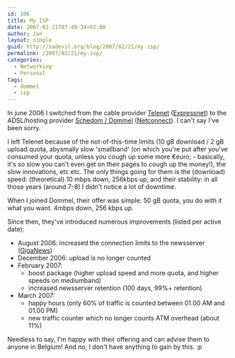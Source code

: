 ```yaml
---
id: 106
title: My ISP
date: 2007-02-21T07:49:34+02:00
author: Jan
layout: single
guid: http://sadevil.org/blog/2007/02/21/my-isp/
permalink: /2007/02/21/my-isp/
categories:
  - Networking
  - Personal
tags:
  - dommel
  - isp
---
```

In june 2006 I switched from the cable provider [Telenet](http://www.telenet.be/) ([Expressnet](http://www.telenet.be/nl/thuis/internet/producten/expressnet/index.page)) to the ADSL/hosting provider [Schedom / Dommel](http://www.dommel.be/) ([Netconnect](http://www.dommel.be/en/adsl/netconnect.php?cust=home)). I can't say I've been sorry.

I left Telenet because of the not-of-this-time limits (10 gB download / 2 gB upload quota, abysmally slow 'smallband' (on which you're put after you've consumed your quota, unless you cough up some more &euro;euro; - basically, it's so slow you can't even get on their pages to cough up the money!), the slow innovations, etc etc. The only things going for them is the (download) speed: (theoretical) 10 mbps down, 256kbps up, and their stability: in all those years (around 7-8) I didn't notice a lot of downtime.

When I joined Dommel, their offer was simple: 50 gB quota, you do with it what you want. 4mbps down, 256 kbps up.

Since then, they've introduced numerous improvements (listed per active date):

  * August 2006: increased the connection limits to the newsserver ([GigaNews](http://www.giganews.com)) 
  * December 2006: upload is no longer counted
  * February 2007: 
      * boost package (higher upload speed and more quota, and higher speeds on mediumband)
      * increased newsserver retention (100 days, 99%+ retention)
  * March 2007: 
      * happy hours (only 60% of traffic is counted between 01.00 AM and 01.00 PM)
      * new traffic counter which no longer counts ATM overhead (about 11%)

Needless to say, I'm happy with their offering and can advise them to anyone in Belgium! And no, I don't have anything to gain by this. :p